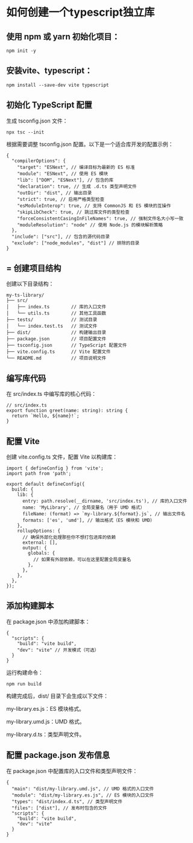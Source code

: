 # 如何创建一个typescript独立库

## 使用 npm 或 yarn 初始化项目：
```
npm init -y
```

## 安装vite、typescript：
```
npm install --save-dev vite typescript
```

##  初始化 TypeScript 配置
生成 tsconfig.json 文件：
```
npx tsc --init
```
根据需要调整 tsconfig.json 配置。以下是一个适合库开发的配置示例：
```
{
  "compilerOptions": {
    "target": "ESNext", // 编译目标为最新的 ES 标准
    "module": "ESNext", // 使用 ES 模块
    "lib": ["DOM", "ESNext"], // 包含的库
    "declaration": true, // 生成 .d.ts 类型声明文件
    "outDir": "dist", // 输出目录
    "strict": true, // 启用严格类型检查
    "esModuleInterop": true, // 支持 CommonJS 和 ES 模块的互操作
    "skipLibCheck": true, // 跳过库文件的类型检查
    "forceConsistentCasingInFileNames": true, // 强制文件名大小写一致
    "moduleResolution": "node" // 使用 Node.js 的模块解析策略
  },
  "include": ["src"], // 包含的源代码目录
  "exclude": ["node_modules", "dist"] // 排除的目录
}
```
## = 创建项目结构
创建以下目录结构：
```
my-ts-library/
├── src/
│   ├── index.ts        // 库的入口文件
│   └── utils.ts        // 其他工具函数
├── tests/              // 测试目录
│   └── index.test.ts   // 测试文件
├── dist/               // 构建输出目录
├── package.json        // 项目配置文件
├── tsconfig.json       // TypeScript 配置文件
├── vite.config.ts      // Vite 配置文件
└── README.md           // 项目说明文件
```

## 编写库代码
在 src/index.ts 中编写库的核心代码：
```
// src/index.ts
export function greet(name: string): string {
  return `Hello, ${name}!`;
}

```

## 配置 Vite
创建 vite.config.ts 文件，配置 Vite 以构建库：
```
import { defineConfig } from 'vite';
import path from 'path';

export default defineConfig({
  build: {
    lib: {
      entry: path.resolve(__dirname, 'src/index.ts'), // 库的入口文件
      name: 'MyLibrary', // 全局变量名（用于 UMD 格式）
      fileName: (format) => `my-library.${format}.js`, // 输出文件名
      formats: ['es', 'umd'], // 输出格式（ES 模块和 UMD）
    },
    rollupOptions: {
      // 确保外部化处理那些你不想打包进库的依赖
      external: [],
      output: {
        globals: {
          // 如果有外部依赖，可以在这里配置全局变量名
        },
      },
    },
  },
});
```

## 添加构建脚本
在 package.json 中添加构建脚本：
```
{
  "scripts": {
    "build": "vite build",
    "dev": "vite" // 开发模式（可选）
  }
}
```
运行构建命令：
```
npm run build
```

构建完成后，dist/ 目录下会生成以下文件：

my-library.es.js：ES 模块格式。

my-library.umd.js：UMD 格式。

my-library.d.ts：类型声明文件。

## 配置 package.json 发布信息
在 package.json 中配置库的入口文件和类型声明文件：
```
{
  "main": "dist/my-library.umd.js", // UMD 格式的入口文件
  "module": "dist/my-library.es.js", // ES 模块的入口文件
  "types": "dist/index.d.ts", // 类型声明文件
  "files": ["dist"], // 发布时包含的文件
  "scripts": {
    "build": "vite build",
    "dev": "vite"
  }
}
```
